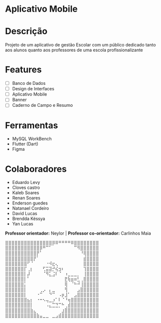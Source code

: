 # Aplicativo Mobile <Nome aqui>

# Descrição
  Projeto de um aplicativo de gestão Escolar com um público dedicado tanto aos alunos quanto aos professores de uma escola profissionalizante

# Features
  - [ ] Banco de Dados
  - [ ] Design de Interfaces
  - [ ] Aplicativo Mobile
  - [ ] Banner
  - [ ] Caderno de Campo e Resumo

# Ferramentas
  * MySQL WorkBench
  * Flutter (Dart)
  * Figma

# Colaboradores
  * Eduardo Levy
  * Cloves castro
  * Kaleb Soares
  * Renan Soares
  * Enderson guedes
  * Natanael Cordeiro
  * David Lucas
  * Brendda Késsya
  * Yan Lucas

  **Professor orientador:** Neylor | **Professor co-orientador:** Carlinhos Maia
  
  
  
⣿⣿⣿⣿⣿⣿⣿⣿⣿⣿⣿⣿⣿⣿⣿⡿⠿⠛⠛⠛⠛⠿⣿⣿⣿⣿⣿⣿⣿⣿
⣿⣿⣿⣿⣿⣿⣿⣿⣿⣿⣿⡿⠛⠉⠁⠀⠀⠀⠀⠀⠀⠀⠉⠻⣿⣿⣿⣿⣿⣿
⣿⣿⣿⣿⣿⣿⣿⣿⣿⣿⡟⠁⠀⠀⠀⠀⠀⠀⠀⠀⠀⠀⠀⠀⠘⢿⣿⣿⣿⣿
⣿⣿⣿⣿⣿⣿⣿⣿⣿⡟⠁⠀⠀⠀⠀⠀⠀⠀⠀⠀⠀⠀⠀⠀⠀⣾⣿⣿⣿⣿
⣿⣿⣿⣿⣿⣿⣿⠋⠈⠀⠀⠀⠀⠐⠺⣖⢄⠀⠀⠀⠀⠀⠀⠀⠀⣿⣿⣿⣿⣿
⣿⣿⣿⣿⣿⣿⡏⢀⡆⠀⠀⠀⢋⣭⣽⡚⢮⣲⠆⠀⠀⠀⠀⠀⠀⢹⣿⣿⣿⣿
⣿⣿⣿⣿⣿⣿⡇⡼⠀⠀⠀⠀⠈⠻⣅⣨⠇⠈⠀⠰⣀⣀⣀⡀⠀⢸⣿⣿⣿⣿
⣿⣿⣿⣿⣿⣿⡇⠁⠀⠀⠀⠀⠀⠀⠀⠀⠀⠀⠀⣟⢷⣶⠶⣃⢀⣿⣿⣿⣿⣿
⣿⣿⣿⣿⣿⣿⡅⠀⠀⠀⠀⠀⠀⠀⠀⠀⠀⠀⠀⢿⠀⠈⠓⠚⢸⣿⣿⣿⣿⣿
⣿⣿⣿⣿⣿⣿⡇⠀⠀⠀⠀⢀⡠⠀⡄⣀⠀⠀⠀⢻⠀⠀⠀⣠⣿⣿⣿⣿⣿⣿
⣿⣿⣿⣿⣿⣿⡇⠀⠀⠀⠐⠉⠀⠀⠙⠉⠀⠠⡶⣸⠁⠀⣠⣿⣿⣿⣿⣿⣿⣿
⣿⣿⣿⣿⣿⣿⣿⣦⡆⠀⠐⠒⠢⢤⣀⡰⠁⠇⠈⠘⢶⣿⣿⣿⣿⣿⣿⣿⣿⣿
⣿⣿⣿⣿⣿⣿⣿⣿⡇⠀⠀⠀⠀⠠⣄⣉⣙⡉⠓⢀⣾⣿⣿⣿⣿⣿⣿⣿⣿⣿
⣿⣿⣿⣿⣿⣿⣿⣿⣷⣄⠀⠀⠀⠀⠀⠀⠀⠀⣰⣿⣿⣿⣿⣿⣿⣿⣿⣿⣿⣿
⣿⣿⣿⣿⣿⣿⣿⣿⣿⣿⣷⣤⣀⣀⠀⣀⣠⣾⣿⣿⣿⣿⣿⣿⣿⣿⣿⣿⣿⣿

